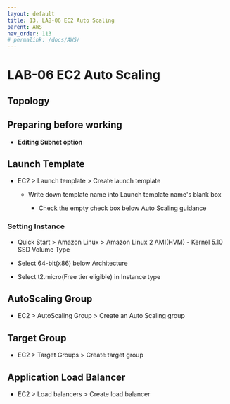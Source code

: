 ```yaml
---
layout: default
title: 13. LAB-06 EC2 Auto Scaling
parent: AWS
nav_order: 113
# permalink: /docs/AWS/
---
```

# LAB-06 EC2 Auto Scaling

## Topology

## Preparing before working

* **Editing Subnet option**

## Launch Template

* EC2 > Launch template > Create launch template

  * Write down template name into Launch template name's blank box

    * Check the empty check box below Auto Scaling guidance

### Setting Instance  

* Quick Start > Amazon Linux > Amazon Linux 2 AMI(HVM) - Kernel 5.10 SSD Volume Type

* Select 64-bit(x86) below Architecture 

* Select t2.micro(Free tier eligible) in Instance type

## AutoScaling Group

* EC2 > AutoScaling Group > Create an Auto Scaling group

## Target Group

* EC2 > Target Groups > Create target group

## Application Load Balancer

* EC2 > Load balancers > Create load balancer
